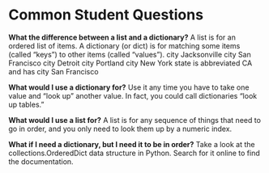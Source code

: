 # Common Student Questions

**What the difference between a list and a dictionary?**
A list is for an ordered list of items. A dictionary (or dict) is for matching some items (called “keys”) to other items (called “values”).
city Jacksonville city San Francisco city Detroit
city Portland city New York
state is abbreviated CA and has city San Francisco

**What would I use a dictionary for?**
Use it any time you have to take one value and “look up” another value. In fact, you could call dictionaries “look up tables.”

**What would I use a list for?**
A list is for any sequence of things that need to go in order, and you only need to look them up by a numeric index.

**What if I need a dictionary, but I need it to be in order?**
Take a look at the collections.OrderedDict data structure in Python. Search for it online to find the documentation.